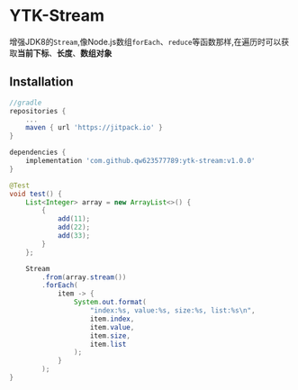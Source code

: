 YTK-Stream
================
增强JDK8的``Stream``,像Node.js数组``forEach``、``reduce``等函数那样,在遍历时可以获取**当前下标**、**长度**、**数组对象**

## Installation

```groovy
//gradle
repositories {
    ...
    maven { url 'https://jitpack.io' }
}

dependencies {
    implementation 'com.github.qw623577789:ytk-stream:v1.0.0'
}
```

```java
@Test
void test() {
    List<Integer> array = new ArrayList<>() {
        {
            add(11);
            add(22);
            add(33);
        }
    };

    Stream
        .from(array.stream())
        .forEach(
            item -> {
                System.out.format(
                    "index:%s, value:%s, size:%s, list:%s\n",
                    item.index,
                    item.value,
                    item.size,
                    item.list
                );
            }
        );
}
```